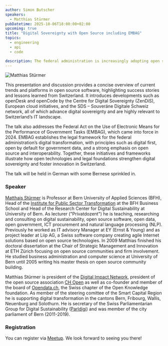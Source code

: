 ```yaml
---
author: Simon Butscher
speakers:
  - Matthias Stürmer
pubDatetime: 2025-10-06T18:00:00+02:00
upcoming: true
title: "Digital Sovereignty with Open Source including EMBAG"
topics:
  - engineering
  - api
  - code 

description: The federal administration is increasingly adopting open source software under the EMBAG law, which mandates that software developed by or for the government be made publicly available unless legal or security concerns prevent it.
---
```


![Matthias Stürmer](@assets/images/Matthias_Stuermer.jpeg)

This presentation and discussion provides a concise overview of current trends and platforms in open source software, highlighting success stories and lessons learned from Switzerland. It introduces developments such as openDesk and openCode by the Centre for Digital Sovereignty (ZenDiS), European cloud initiatives, and the SDS – Souveräne Digitale Schweiz network, all of which advance digital sovereignty and are highly relevant to Switzerland’s IT landscape.

The talk also addresses the Federal Act on the Use of Electronic Means for the Performance of Government Tasks (EMBAG), which came into force in 2024. EMBAG establishes the legal framework for the federal administration’s digital transformation, with principles such as digital first, open by default for government data, and a strong emphasis on open source and interoperability.
Together, these initiatives and frameworks illustrate how open technologies and legal foundations strengthen digital sovereignty and foster innovation in Switzerland.

The talk will be held in German with some Bernese sprinkled in.


### Speaker

[Matthais Stürmer](https://www.linkedin.com/in/matthiasstuermer/) is Professor at Bern University of Applied Sciences (BFH), Head of the [Institute for Public Sector Transformation](https://www.bfh.ch/en/research/research-areas/public-sector-transformation/about-us/) at the BFH Business School and Head of the Research Center for Digital Sustainability at University of Bern. As lecturer ("Privatdozent") he is teaching, researching and consulting on digital sustainability, open source software, open data, open government, ICT procurement and natural language processing (NLP). Previously he worked as IT advisory Manager at EY (Ernst & Young) and as project leader at Liip AG, a Swiss software company creating agile Internet solutions based on open source technologies. In 2009 Matthias finished his doctoral dissertation at the Chair of Strategic Management and Innovation at ETH Zürich focusing on open source communities and firm involvement. He studied business administration and computer science at University of Bern until 2005 writing his master thesis on open source community building.

Matthias Stürmer is president of the [Digital Impact Network](https://digitalimpact.ch), president of the open source association [CH Open](https://www.ch-open.ch) as well as co-founder and member of the board of [Opendata.ch](https://opendata.ch), the Swiss chapter of the Open Knowledge foundation. As member of the steering comittee of the Smart Capital Region he is supporting digital transformation in the cantons Bern, Fribourg, Wallis, Neuenburg and Solothurn. He is secretary of the Swiss Parliamentarian Group for Digital Sustainability ([Parldigi](https://parldigi.ch)) and was member of the city parliament of Bern (2011-2019).


### Registration 
You can register via [Meetup](https://www.meetup.com/guild42ch/events/307249338/?utm_medium=referral&utm_campaign=share-btn_savedevents_share_modal&utm_source=link). We look forward to seeing you there!